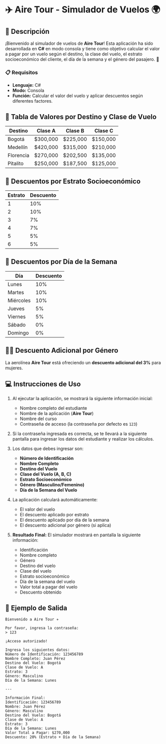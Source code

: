 # ✈️ **Aire Tour - Simulador de Vuelos** 🌍

## 🚀 Descripción

¡Bienvenido al simulador de vuelos de **Aire Tour**! Esta aplicación ha sido desarrollada en **C#** en modo consola y tiene como objetivo calcular el valor a pagar por un vuelo según el destino, la clase del vuelo, el estrato socioeconómico del cliente, el día de la semana y el género del pasajero. 🎉

### 📋 Requisitos
- **Lenguaje:** C#
- **Modo:** Consola
- **Función:** Calcular el valor del vuelo y aplicar descuentos según diferentes factores.

## 🛫 Tabla de Valores por Destino y Clase de Vuelo

| Destino   | Clase A   | Clase B   | Clase C   |
|-----------|-----------|-----------|-----------|
| Bogotá    | $300,000  | $225,000  | $150,000  |
| Medellín  | $420,000  | $315,000  | $210,000  |
| Florencia | $270,000  | $202,500  | $135,000  |
| Pitalito  | $250,000  | $187,500  | $125,000  |

## 💸 Descuentos por Estrato Socioeconómico

| Estrato | Descuento |
|---------|-----------|
| 1       | 10%       |
| 2       | 10%       |
| 3       | 7%        |
| 4       | 7%        |
| 5       | 5%        |
| 6       | 5%        |

## 📅 Descuentos por Día de la Semana

| Día       | Descuento |
|-----------|-----------|
| Lunes     | 10%       |
| Martes    | 10%       |
| Miércoles | 10%       |
| Jueves    | 5%        |
| Viernes   | 5%        |
| Sábado    | 0%        |
| Domingo   | 0%        |

## 👩‍🦰 Descuento Adicional por Género

La aerolínea **Aire Tour** está ofreciendo un **descuento adicional del 3%** para mujeres.

## 💻 Instrucciones de Uso

1. Al ejecutar la aplicación, se mostrará la siguiente información inicial:

   - Nombre completo del estudiante
   - Nombre de la aplicación (**Aire Tour**)
   - Nombre del curso
   - Contraseña de acceso (la contraseña por defecto es `123`)

2. Si la contraseña ingresada es correcta, se te llevará a la siguiente pantalla para ingresar los datos del estudiante y realizar los cálculos.

3. Los datos que debes ingresar son:
   - **Número de Identificación**
   - **Nombre Completo**
   - **Destino del Vuelo**
   - **Clase del Vuelo (A, B, C)**
   - **Estrato Socioeconómico**
   - **Género (Masculino/Femenino)**
   - **Día de la Semana del Vuelo**

4. La aplicación calculará automáticamente:
   - El valor del vuelo
   - El descuento aplicado por estrato
   - El descuento aplicado por día de la semana
   - El descuento adicional por género (si aplica)

5. **Resultado Final:** El simulador mostrará en pantalla la siguiente información:
   - Identificación
   - Nombre completo
   - Género
   - Destino del vuelo
   - Clase del vuelo
   - Estrato socioeconómico
   - Día de la semana del vuelo
   - Valor total a pagar del vuelo
   - Descuento obtenido

## 🎯 Ejemplo de Salida

```plaintext
Bienvenido a Aire Tour ✈️

Por favor, ingresa la contraseña:
> 123

¡Acceso autorizado!

Ingresa los siguientes datos:
Número de Identificación: 123456789
Nombre Completo: Juan Pérez
Destino del Vuelo: Bogotá
Clase de Vuelo: A
Estrato: 3
Género: Masculino
Día de la Semana: Lunes

---

Información Final:
Identificación: 123456789
Nombre: Juan Pérez
Género: Masculino
Destino del Vuelo: Bogotá
Clase de Vuelo: A
Estrato: 3
Día de la Semana: Lunes
Valor Total a Pagar: $270,000
Descuento: 20% (Estrato + Día de la Semana)
